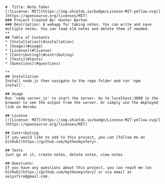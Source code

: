     

    #  Title: Note Taker
    [![License: MIT](https://img.shields.io/badge/License-MIT-yellow.svg)](https://opensource.org/licenses/MIT)
    ### Project Created By: Hunter Barton
    ### Description: A webapp for taking notes. You can write and save multiple notes. You can load old notes and delete them if needed.
    **
    ## Table of Contents
    * [Installation](#installation)
    * [Usage](#usage)
    * [License](#license) 
    * [Contributing](#contributing)
    * [Tests](#tests)
    * [Questions](#questions)
    
    **
    ## Installation 
    Install node.js then navigate to the repo folder and run 'npm install'. 

    ## Usage
    Run 'node server.js' to start the server. Go to localhost:3000 in the browser to see the output from the server. Or simply use the deployed link on Heroku

    ## License 
    [![License: MIT](https://img.shields.io/badge/License-MIT-yellow.svg)](https://opensource.org/licenses/MIT)

    ## Contributing
    If you would like to add to this project, you can [follow me on GitHub](https://github.com/mythosmystery).  

    ## Tests
    Just go at it, create notes, delete notes, view notes

    ## Questions:
    If you have any questions about this project, you can reach me [on GitHub](https://github.com/mythosmystery) or via email at axiysfire@gmail.com.
  